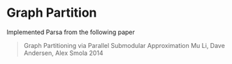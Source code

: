 # Graph Partition

Implemented Parsa from the following paper

> Graph Partitioning via Parallel Submodular Approximation
> Mu Li, Dave Andersen, Alex Smola
> 2014
